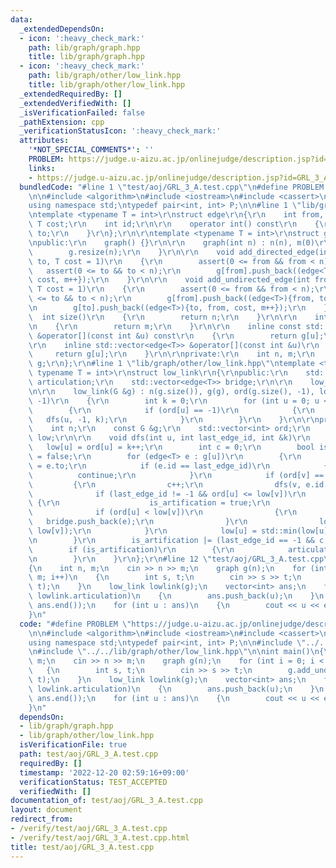 ```yaml
---
data:
  _extendedDependsOn:
  - icon: ':heavy_check_mark:'
    path: lib/graph/graph.hpp
    title: lib/graph/graph.hpp
  - icon: ':heavy_check_mark:'
    path: lib/graph/other/low_link.hpp
    title: lib/graph/other/low_link.hpp
  _extendedRequiredBy: []
  _extendedVerifiedWith: []
  _isVerificationFailed: false
  _pathExtension: cpp
  _verificationStatusIcon: ':heavy_check_mark:'
  attributes:
    '*NOT_SPECIAL_COMMENTS*': ''
    PROBLEM: https://judge.u-aizu.ac.jp/onlinejudge/description.jsp?id=GRL_3_A
    links:
    - https://judge.u-aizu.ac.jp/onlinejudge/description.jsp?id=GRL_3_A
  bundledCode: "#line 1 \"test/aoj/GRL_3_A.test.cpp\"\n#define PROBLEM \"https://judge.u-aizu.ac.jp/onlinejudge/description.jsp?id=GRL_3_A\"\
    \n\n#include <algorithm>\n#include <iostream>\n#include <cassert>\n#include <vector>\n\
    using namespace std;\ntypedef pair<int, int> P;\n\n#line 1 \"lib/graph/graph.hpp\"\
    \ntemplate <typename T = int>\r\nstruct edge\r\n{\r\n    int from, to;\r\n   \
    \ T cost;\r\n    int id;\r\n\r\n    operator int() const\r\n    {\r\n        return\
    \ to;\r\n    }\r\n};\r\n\r\ntemplate <typename T = int>\r\nstruct graph\r\n{\r\
    \npublic:\r\n    graph() {}\r\n\r\n    graph(int n) : n(n), m(0)\r\n    {\r\n\
    \        g.resize(n);\r\n    }\r\n\r\n    void add_directed_edge(int from, int\
    \ to, T cost = 1)\r\n    {\r\n        assert(0 <= from && from < n);\r\n     \
    \   assert(0 <= to && to < n);\r\n        g[from].push_back((edge<T>){from, to,\
    \ cost, m++});\r\n    }\r\n\r\n    void add_undirected_edge(int from, int to,\
    \ T cost = 1)\r\n    {\r\n        assert(0 <= from && from < n);\r\n        assert(0\
    \ <= to && to < n);\r\n        g[from].push_back((edge<T>){from, to, cost, m});\r\
    \n        g[to].push_back((edge<T>){to, from, cost, m++});\r\n    }\r\n\r\n  \
    \  int size()\r\n    {\r\n        return n;\r\n    }\r\n\r\n    int edge_size()\r\
    \n    {\r\n        return m;\r\n    }\r\n\r\n    inline const std::vector<edge<T>>\
    \ &operator[](const int &u) const\r\n    {\r\n        return g[u];\r\n    }\r\n\
    \r\n    inline std::vector<edge<T>> &operator[](const int &u)\r\n    {\r\n   \
    \     return g[u];\r\n    }\r\n\r\nprivate:\r\n    int n, m;\r\n    std::vector<std::vector<edge<T>>>\
    \ g;\r\n};\r\n#line 1 \"lib/graph/other/low_link.hpp\"\ntemplate <typename G,\
    \ typename T = int>\r\nstruct low_link\r\n{\r\npublic:\r\n    std::vector<int>\
    \ articulation;\r\n    std::vector<edge<T>> bridge;\r\n\r\n    low_link() {}\r\
    \n\r\n    low_link(G &g) : n(g.size()), g(g), ord(g.size(), -1), low(g.size(),\
    \ -1)\r\n    {\r\n        int k = 0;\r\n        for (int u = 0; u < n; u++)\r\n\
    \        {\r\n            if (ord[u] == -1)\r\n            {\r\n             \
    \   dfs(u, -1, k);\r\n            }\r\n        }\r\n    }\r\n\r\nprivate:\r\n\
    \    int n;\r\n    const G &g;\r\n    std::vector<int> ord;\r\n    std::vector<int>\
    \ low;\r\n\r\n    void dfs(int u, int last_edge_id, int &k)\r\n    {\r\n     \
    \   low[u] = ord[u] = k++;\r\n        int c = 0;\r\n        bool is_artification\
    \ = false;\r\n        for (edge<T> e : g[u])\r\n        {\r\n            int v\
    \ = e.to;\r\n            if (e.id == last_edge_id)\r\n            {\r\n      \
    \          continue;\r\n            }\r\n            if (ord[v] == -1)\r\n   \
    \         {\r\n                c++;\r\n                dfs(v, e.id, k);\r\n  \
    \              if (last_edge_id != -1 && ord[u] <= low[v])\r\n               \
    \ {\r\n                    is_artification = true;\r\n                }\r\n  \
    \              if (ord[u] < low[v])\r\n                {\r\n                 \
    \   bridge.push_back(e);\r\n                }\r\n                low[u] = std::min(low[u],\
    \ low[v]);\r\n            }\r\n            low[u] = std::min(low[u], ord[v]);\r\
    \n        }\r\n        is_artification |= (last_edge_id == -1 && c >= 2);\r\n\
    \        if (is_artification)\r\n        {\r\n            articulation.push_back(u);\r\
    \n        }\r\n    }\r\n};\r\n#line 12 \"test/aoj/GRL_3_A.test.cpp\"\n\nint main()\n\
    {\n    int n, m;\n    cin >> n >> m;\n    graph g(n);\n    for (int i = 0; i <\
    \ m; i++)\n    {\n        int s, t;\n        cin >> s >> t;\n        g.add_undirected_edge(s,\
    \ t);\n    }\n    low_link lowlink(g);\n    vector<int> ans;\n    for (int u :\
    \ lowlink.articulation)\n    {\n        ans.push_back(u);\n    }\n    sort(ans.begin(),\
    \ ans.end());\n    for (int u : ans)\n    {\n        cout << u << endl;\n    }\n\
    }\n"
  code: "#define PROBLEM \"https://judge.u-aizu.ac.jp/onlinejudge/description.jsp?id=GRL_3_A\"\
    \n\n#include <algorithm>\n#include <iostream>\n#include <cassert>\n#include <vector>\n\
    using namespace std;\ntypedef pair<int, int> P;\n\n#include \"../../lib/graph/graph.hpp\"\
    \n#include \"../../lib/graph/other/low_link.hpp\"\n\nint main()\n{\n    int n,\
    \ m;\n    cin >> n >> m;\n    graph g(n);\n    for (int i = 0; i < m; i++)\n \
    \   {\n        int s, t;\n        cin >> s >> t;\n        g.add_undirected_edge(s,\
    \ t);\n    }\n    low_link lowlink(g);\n    vector<int> ans;\n    for (int u :\
    \ lowlink.articulation)\n    {\n        ans.push_back(u);\n    }\n    sort(ans.begin(),\
    \ ans.end());\n    for (int u : ans)\n    {\n        cout << u << endl;\n    }\n\
    }\n"
  dependsOn:
  - lib/graph/graph.hpp
  - lib/graph/other/low_link.hpp
  isVerificationFile: true
  path: test/aoj/GRL_3_A.test.cpp
  requiredBy: []
  timestamp: '2022-12-20 02:59:16+09:00'
  verificationStatus: TEST_ACCEPTED
  verifiedWith: []
documentation_of: test/aoj/GRL_3_A.test.cpp
layout: document
redirect_from:
- /verify/test/aoj/GRL_3_A.test.cpp
- /verify/test/aoj/GRL_3_A.test.cpp.html
title: test/aoj/GRL_3_A.test.cpp
---
```

